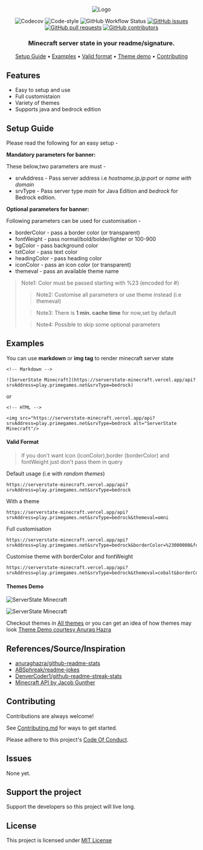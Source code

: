 <p align="center">
  <img alt="Logo" src="https://i.postimg.cc/mDjCTfyJ/minecraft.png">
  <p align="center">
    <img alt="Codecov" src="https://img.shields.io/codecov/c/github/jayantur13/serverstate-minecraft?label=codecov&logo=codecov&style=flat-square">
    <img alt="Code-style" src="https://img.shields.io/badge/code_style-prettier-ff69b4.svg?style=flat-square">
    <img alt="GitHub Workflow Status" src="https://img.shields.io/github/actions/workflow/status/jayantur13/serverstate-minecraft/test.yml?branch=master">
    <a href="https://github.com/jayantur13/serverstate-minecraft/issues"><img alt="GitHub issues" src="https://img.shields.io/github/issues/jayantur13/serverstate-minecraft?style=flat-square"></a>
    <a href="https://github.com/jayantur13/serverstate-minecraft/pulls"><img alt="GitHub pull requests" src="https://img.shields.io/github/issues-pr/jayantur13/serverstate-minecraft?style=flat-square"></a>
    <a href="https://github.com/jayantur13/serverstate-minecraft/graphs/contributors"><img alt="GitHub contributors" src="https://img.shields.io/github/contributors/jayantur13/serverstate-minecraft?style=flat-square"></a>
    <h3 align="center"><b>Minecraft server state in your readme/signature.</b></h3>
  </p>
  <p align="center"><a href="#setup-guide">Setup Guide</a> • <a href="#examples">Examples</a> • <a href="#valid-format">Valid format</a> • <a href="#themes-demo">Theme demo</a> • <a href="#contributing">Contributing</a></p>
</p>

## Features

- Easy to setup and use
- Full customistaion
- Variety of themes
- Supports java and bedrock edition

## Setup Guide

Please read the following for an easy setup -

**Mandatory parameters for banner:**

These below,two parameters are must -

- srvAddress - Pass server address i.e _hostname_,_ip_,_ip:port_ or _name with domain_
- srvType - Pass server type _main_ for Java Edition and _bedrock_ for Bedrock edition.

**Optional parameters for banner:**

Following parameters can be used for customisation -

- borderColor - pass a border color (or transparent)
- fontWeight - pass normal/bold/bolder/lighter or 100-900
- bgColor - pass background color
- txtColor - pass text color
- headingColor - pass heading color
- iconColor - pass an icon color (or transparent)
- themeval - pass an available theme name

> Note1: Color must be passed starting with %23 (encoded for #)
>
> > Note2: Customise all parameters or use theme instead (i.e themeval)
>
> > Note3: There is **1 min. cache time** for now,set by default
>
> > Note4: Possible to skip some optional parameters

## Examples

You can use **markdown** or **img tag** to render minecraft server state

```
<!-- Markdown -->

![ServerState Minecraft](https://serverstate-minecraft.vercel.app/api?srvAddress=play.primegames.net&srvType=bedrock)

```

or

```
<!-- HTML -->

<img src="https://serverstate-minecraft.vercel.app/api?srvAddress=play.primegames.net&srvType=bedrock alt="ServerState Minecraft"/>

```

<h4>Valid Format</h4>

> If you don't want icon (iconColor),border (borderColor) and fontWeight just don't pass them in query

Default usage (i.e with _random themes_)

```
https://serverstate-minecraft.vercel.app/api?srvAddress=play.primegames.net&srvType=bedrock
```

With a theme

```
https://serverstate-minecraft.vercel.app/api?srvAddress=play.primegames.net&srvType=bedrock&themeval=omni
```

Full customisation

```
https://serverstate-minecraft.vercel.app/api?srvAddress=play.primegames.net&srvType=bedrock&borderColor=%23000000&fontWeight=bold&bgColor=%23ffffff&txtColor=%23000000&headingColor=%23000000&iconColor=%23000000
```

Customise theme with borderColor and fontWeight

```
https://serverstate-minecraft.vercel.app/api?srvAddress=play.primegames.net&srvType=bedrock&themeval=cobalt&borderColor=%23ffffff&fontWeight=bold
```

<h4>Themes Demo</h4>

![ServerState Minecraft](https://serverstate-minecraft.vercel.app/api?srvAddress=play.primegames.net&srvType=bedrock&themeval=yeblu)

![ServerState Minecraft](https://serverstate-minecraft.vercel.app/api?srvAddress=pokecentral.org&srvType=java&themeval=panda)

Checkout themes in [All themes](https://github.com/jayantur13/tree/main/src/themes.json "All Themes") or you can get an idea of how themes may look [Theme Demo courtesy Anurag Hazra](https://github.com/anuraghazra/github-readme-stats/tree/master/themes "Theme Demo Here")

## References/Source/Inspiration

- [anuraghazra/github-readme-stats](https://github.com/anuraghazra/github-readme-stats)
- [ABSphreak/readme-jokes](https://github.com/ABSphreak/readme-jokes)
- [DenverCoder1/github-readme-streak-stats](https://github.com/DenverCoder1/github-readme-streak-stats)
- [Minecraft API by Jacob Gunther](https://mcstatus.io/)

## Contributing

Contributions are always welcome!

See [Contributing.md](https://github.com/jayantur13/serverstate-minecraft/blob/master/CONTRIBUTING.md) for ways to get started.

Please adhere to this project's [Code Of Conduct](https://github.com/jayantur13/serverstate-minecraft/blob/master/CODE_OF_CONDUCT.md).

## Issues

None yet.

## Support the project

Support the developers so this project will live long.

## License

This project is licensed under [MIT License](https://github.com/jayantur13/serverstate-minecraft/blob/master/LICENSE)
